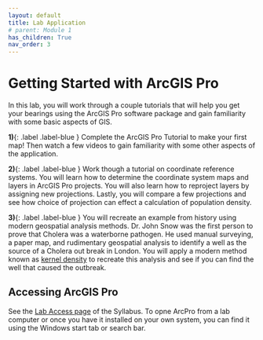 ```yaml
---
layout: default
title: Lab Application
# parent: Module 1
has_children: True
nav_order: 3
---
```


# Getting Started with ArcGIS Pro

In this lab, you will work through a couple tutorials that will help you get your bearings using the ArcGIS Pro software package and gain familiarity with some basic aspects of GIS.

**1)**{: .label .label-blue } Complete the ArcGIS Pro Tutorial to make your first map!  Then watch a few videos to gain familiarity with some other aspects of the application.

**2)**{: .label .label-blue } Work though a tutorial on coordinate reference systems.  You will learn how to determine the coordinate system maps and layers in ArcGIS Pro projects.  You will also learn how to reproject layers by assigning new projections.  Lastly, you will compare a few projections and see how choice of projection can effect a calculation of population density.  

**3)**{: .label .label-blue } You will recreate an example from history using modern geospatial analysis methods.  Dr. John Snow was the first person to prove that Cholera was a waterborne pathogen.  He used manual surveying, a paper map, and rudimentary geospatial analysis to identify a well as the source of a Cholera out break in London.  You will apply a modern method known as [kernel density](https://pro.arcgis.com/en/pro-app/2.8/tool-reference/spatial-analyst/kernel-density.htm) to recreate this analysis and see if you can find the well that caused the outbreak.

## Accessing ArcGIS Pro

See the [Lab Access page](https://june-skeeter.github.io/GEOS270_Syllabus_2022_S1/docs/Labs.html) of the Syllabus.  To opne ArcPro from a lab computer or once you have it installed on your own system, you can find it using the Windows start tab or search bar.  
